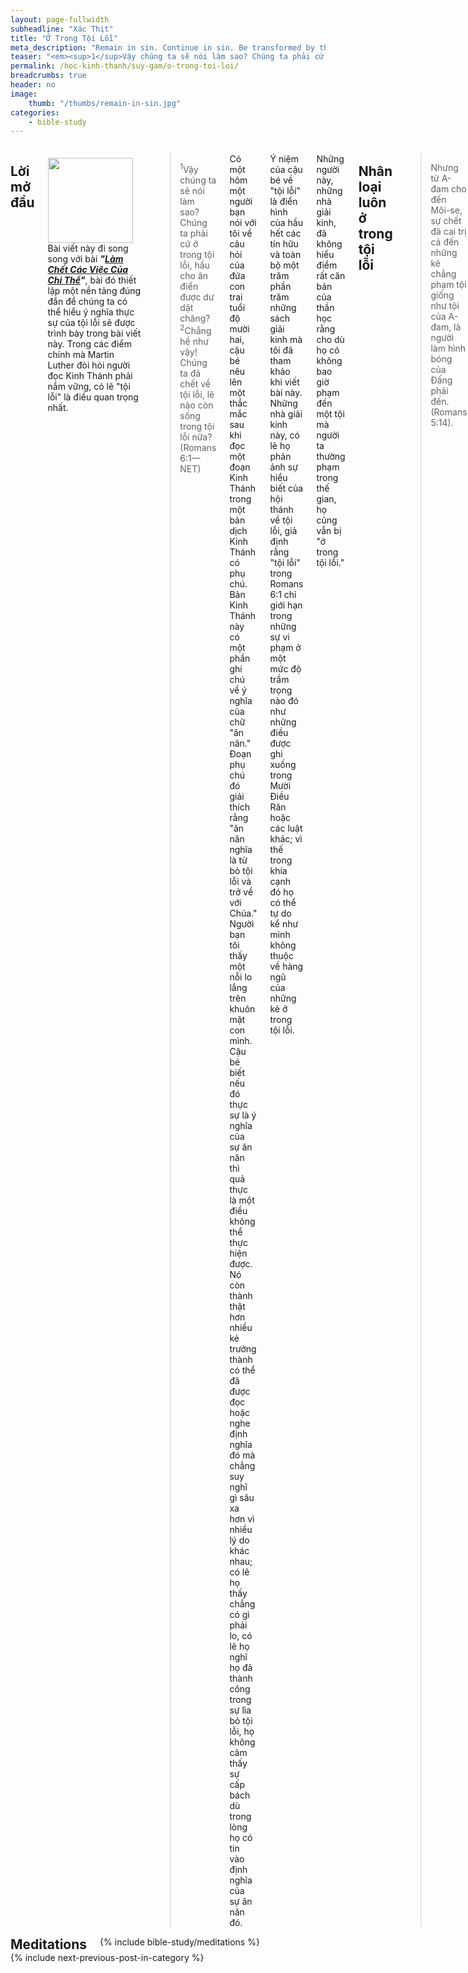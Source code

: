 ```yaml
---
layout: page-fullwidth
subheadline: "Xác Thịt"
title: "Ở Trong Tội Lỗi"
meta_description: "Remain in sin. Continue in sin. Be transformed by the renewing of your mind."
teaser: "<em><sup>1</sup>Vậy chúng ta sẽ nói làm sao? Chúng ta phải cứ ở trong tội lỗi, hầu cho ân điển được dư dật chăng?  <sup>2</sup>Chẳng hề như vậy! Chúng ta đã chết về tội lỗi, lẽ nào còn sống trong tội lỗi nữa? (Romans<span style=\"color: rgba(0,0,0,0);\">_</span>6:1&mdash;NET)\"</em>. Martin Luther khẳng định rằng: <span style=\"color: #666666;\"> \"Trước hết, chúng ta phải quen thuộc với cách dùng chữ trong thơ Rô-ma và biết ý của Phao-lô khi ông dùng những chữ như luật pháp, tội lỗi, ân điển, đức tin, công bình, xác thịt, thần linh, v.v. Vì nếu không thì có đọc cũng vô ích. ... Bạn không thể hiểu chữ luật pháp theo cách thường của loài người, chẳng hạn như lề luật về những điều cần làm hoặc những điều bị ngăn cấm.\"</span> Chữ \"tội lỗi\" trong bối cảnh của Rô-ma là chữ bị hiểu lầm nhiều nhất."
permalink: /hoc-kinh-thanh/suy-gam/o-trong-toi-loi/
breadcrumbs: true
header: no
image:
    thumb: "/thumbs/remain-in-sin.jpg"
categories:
    - bible-study
---
```

<!--more-->

<div class="row">
<div class="medium-8 columns" markdown="1">
<!-- ##################### PLACEHOLDER ################### -->

## Lời mở đầu

<div>
<p>
<img alt src="{{ site.baseurl }}/images/remain-in-sin.jpg" style="border: 0px none; margin: 7px 15px 0px 0px; max-width: 100%; height: 136px; padding: 0px; float: left;">
Bài viết này đi song song với bài <em><strong>"<a href="{{ site.url }}/hoc-kinh-thanh/suy-gam/lam-cho-chet-cac-viec-cua-chi-the/">Làm Chết Các Việc Của Chi Thể</a>"</strong></em>, bài đó thiết lập một nền tảng đúng đắn để chúng ta có thể hiểu ý nghĩa thực sự của tội lỗi sẽ được trình bày trong bài viết này. Trong các điểm chính mà Martin Luther đòi hỏi người đọc Kinh Thánh phải nắm vững, có lẽ "tội lỗi" là điều quan trọng nhất.
</p>
</div>
<!-- ##################### PLACEHOLDER ###################-->

> <sup>1</sup>Vậy chúng ta sẽ nói làm sao? Chúng ta phải cứ ở trong tội lỗi, hầu cho ân điển được dư dật chăng?  <sup>2</sup>Chẳng hề như vậy! Chúng ta đã chết về tội lỗi, lẽ nào còn sống trong tội lỗi nữa? (Romans 6:1&mdash;NET)

Có một hôm một người bạn nói với tôi về câu hỏi của đứa con trai tuổi độ mười hai, cậu bé nêu lên một thắc mắc sau khi đọc một đoạn Kinh Thánh trong một bản dịch Kinh Thánh có phụ chú. Bản Kinh Thánh này có một phần ghi chú về ý nghĩa của chữ "ăn năn." Đoạn phụ chú đó giải thích rằng "ăn năn nghĩa là từ bỏ tội lỗi và trở về với Chúa." Người bạn tôi thấy một nỗi lo lắng trên khuôn mặt con mình. Cậu bé biết nếu đó thực sự là ý nghĩa của sự ăn năn thì quả thực là một điều không thể thực hiện được. Nó còn thành thật hơn nhiều kẻ trưởng thành có thể đã được đọc hoặc nghe định nghĩa đó mà chẳng suy nghĩ gì sâu xa hơn vì nhiều lý do khác nhau; có lẽ họ thấy chẳng có gì phải lo, có lẽ họ nghĩ họ đã thành công trong sự lìa bỏ tội lỗi, họ không cảm thấy sự cấp bách dù trong lòng họ có tin vào định nghĩa của sự ăn năn đó.

Ý niệm của cậu bé về "tội lỗi" là điển hình của hầu hết các tín hữu và toàn bộ một trăm phần trăm những sách giải kinh mà tôi đã tham khảo khi viết bài này. Những nhà giải kinh này, có lẽ họ phản ảnh sự hiểu biết của hội thánh về tội lỗi, giả định rằng "tội lỗi" trong Romans 6:1 chỉ giới hạn trong những sự vi phạm ở một mức độ trầm trọng nào đó như những điều được ghi xuống trong Mười Điều Răn hoặc các luật khác; vì thế trong khía cạnh đó họ có thể tự do kể như mình không thuộc về hàng ngũ của những kẻ ở trong tội lỗi.

Những người này, những nhà giải kinh, đã không hiểu điểm rất căn bản của thần học rằng cho dù họ có không bao giờ phạm đến một tội mà người ta thường phạm trong thế gian, họ cũng vẫn bị "ở trong tội lỗi."

## Nhân loại luôn ở trong tội lỗi

> Nhưng từ A-đam cho đến Môi-se, sự chết đã cai trị cả đến những kẻ chẳng phạm tội giống như tội của A-đam, là người làm hình bóng của Ðấng phải đến. (Romans 5:14).

Trong Romans 5:14, sứ đồ Phao-lô đã thiết lập nền tảng của tình trạng tội lỗi của nhân loại: họ không thể nào thoát khỏi sự ở trong tội lỗi dù có cố gắng thế nào đi chăng nữa. Tình trạng tội lỗi không đến từ những điều họ làm hoặc hoặc phải lìa bỏ, nhưng đến từ "thân thể hay chết" (Romans 7:24) dính chặt vào con người của họ cho đến ngày của Đấng Christ.

Nếu quả thực nhân loại luôn ở trong tội lỗi và họ không thể nào thoát ra khỏi tình trạng đó, thì tại sao Phao-lô lại viết trong Romans 6:1 rằng họ đừng ở trong tội lỗi nữa? Các bạn có thấy sự mâu thuẫn đó không? Một đàng họ không thể nào thoát khỏi tội lỗi, còn một đàng khác họ không được ở trong tội lỗi nữa?

Thực vậy, sự mâu thuẫn đó thực sự hiện hữu nếu chúng ta mang sự hiểu biết về tội lỗi và ăn năn giống như cậu bé ở trên, hoặc như những nhà giải kinh nổi tiếng nhiều người biết đến. Nhưng đã từ lâu lắm rồi, người tín hữu chấp nhận và sống trong sự mâu thuẫn đó. Cậu bé trong câu chuyện ở trên biết rõ điều này hơn rất nhiều người già giặn hơn cậu. Cậu cảm thấy có một vấn đề trong phần phụ chú của cuốn Thánh Kinh đó, phần phụ chú mà người ta thường nghĩ chính là lời Chúa. Cậu bé thấy sự mâu thuẫn khiến cậu lo lắng. Là một đứa trẻ, cậu nhìn tội lỗi theo chính bản chất của nó, không thêu dệt, không tự dối mình, không phủ lấp với bề ngoài có vẻ thiêng liêng. Nhưng đa số chúng ta giống như người Pha-ri-si, chỉ thấy dằm trong mắt người khác mà không thấy đà trong mắt mình.

## Những của tế lễ

Nhân loại, những người có tín ngưỡng, luôn luôn liên hệ với Thượng Đế qua tội lỗi. Để giải quyết vấn đề tội lỗi, họ dâng những của lễ, cử hành những nghi lễ, bày tỏ những hành động ăn năn, hoặc bất cứ điều gì tín lý của họ đòi hỏi. Người Do Thái dưới Cựu Ước có phương cách riêng của họ để làm vơi đi gánh nặng của tội lỗi. Người tín hữu trong Tân Ước cũng dùng những phương cách riêng để giải quyết vấn đề tội lỗi.

Đó là một chuỗi liên tục của tội lỗi và sự an nghỉ tạm. Họ không thấy một cách nào khác để liên hệ với Chúa. Tội lỗi luôn luôn ngăn cách họ với các thần của họ. Nhưng họ không thể nào loại bỏ được sự ngăn cách đó cách trọn vẹn. Phao-lô viết những lời này trong sách Hê-bơ-rơ bày tỏ một cách sâu sắc nan đề của những kẻ liên hệ với Chúa qua tội lỗi:

<p class="blockquote"><sup>1</sup>Vả, luật pháp chỉ là bóng của sự tốt lành ngày sau, không có hình thật của các vật, nên <strong><span style="color: #d30015;">không bao giờ</span></strong> cậy tế lễ mỗi năm hằng dâng như vậy, mà <strong><span style="color: #d30015;">khiến kẻ đến gần Ðức Chúa Trời trở nên trọn lành được</span></strong>.  <sup>2</sup>Nếu được, thì những kẻ thờ phượng đã một lần được sạch rồi, <strong><span style="color: #d30015;">lương tâm họ không còn biết tội nữa</span></strong>, nhơn đó, há chẳng thôi dâng tế lễ hay sao?  <sup>3</sup>Trái lại, những tế lễ đó chẳng qua là mỗi năm nhắc cho nhớ lại tội lỗi. (Hebrews 10:1-3).</p>

Vì luật pháp "không bao giờ," hoặc "hoàn toàn không thể" nếu dựa trên một trong những bản dịch Anh ngữ, làm cho người tín hữu được trọn vẹn, do đó tội lỗi luôn luôn là khoảng ngăn cách giữa họ và Đức Chúa Trời; thực ra các của lễ, thay vì hoàn toàn tẩy sạch tội lỗi họ, lại "nhắc nhở" họ về vấn đề tội lỗi càng hơn. Chúng ta thấy rõ trong bài viết của Phao-lô rằng mục đích tối hậu của người tín hữu là "lương tâm họ không còn biết tội lỗi nữa." Nhưng cho đến nay không điều gì có thể giúp họ đạt được mục đích đó. Khi nào tâm trí họ còn mang mặc cảm tội lỗi thì họ không thể nào đến gần Đức Chúa Trời.

Những tín hữu thời nay thường lầm lẫn khi dùng 1 John 1:9 như phương tiện để tẩy sạch tội lỗi, như thể lời xưng nhận của họ có hiệu quả thay thể những của lễ của Cựu Ước được lập đi lập lại thường xuyên. Nhưng đoạn Kinh Thánh trên cho biết những của lễ đó không tẩy sạch lương tâm họ khỏi tội lỗi; ngoại trừ  điều duy nhất có thể đạt được mục đích là dòng huyết của Đấng Christ. Sự xưng nhận trong 1 John 1:9 là sự xưng nhận đức tin, về tình trạng tội lỗi của họ và nhìn nhận Chúa Giê-su là Cứu Chúa; chúng chẳng cùng một mục đích với những của lễ chuộc tội của thời Cựu Ước.

Do đó dưới hệ thống dâng của lễ của thời Cựu Ước, cũng như cung cách ăn năn sám hối của thời nay, nhân loại vẫn "ở trong tội lỗi" vì "mặc cảm tội lỗi" vẫn còn trong tâm trí họ.

## Thập tự giá

Tiếp theo đó trong Romans 6:6-7, Phao-lô giải thích bằng cách nào chúng ta có thể được thoát khỏi sự thống trị của tội lỗi.

> <sup>6</sup>vì biết rõ rằng người cũ của chúng ta đã bị đóng đinh trên thập tự giá với Ngài, hầu cho thân thể của tội lỗi bị tiêu diệt đi, và chúng ta không phục dưới tội lỗi nữa.  <sup>7</sup>Vì ai đã chết thì được thoát khỏi tội lỗi (Romans 6:6-7).

Theo những câu Kinh Thánh này, làm sao chúng ta thoát được sự thống trị của tội lỗi? Bằng cách "ngoảnh xa khỏi tội lỗi" như định nghĩa về ăn năn trong quyển Kinh Thánh Study Bible? Qua cái nhìn dựa trên xác thịt như của trẻ thơ? Và muôn vàn nhãn quan của các nhà giải kinh? Tất cả đều sai. Vì Romans 6:6 cho biết rằng chúng ta thoát được là nhờ con người cũ đã chịu đóng đinh cùng Đấng Christ.

Một kẻ nô lệ không thể nào thắng hơn được chủ, nhưng phải được giải thoát. Sự nô lệ dưới tội lỗi cũng vậy, chúng ta không thể nào dẫy dụa mong tìm đường thoát, dù có kiên cường hay ý chí đến đâu chăng nữa.

Do đó mặc dầu chúng ta không thực sự chịu đóng đinh trong thể xác, chúng ta được thừa hưởng sự đóng đinh của Chúa Giê-su chỉ nhờ đặt đức tin nơi Ngài. Đó cũng là cách chúng ta nhận được sự giải thoát khỏi tội lỗi, hoặc là sự "không còn ở trong tội lỗi," tất cả chỉ vì điều Chúa Giê-su đã hoàn tất trên thập tự giá.

Ngày nào chúng ta còn sống trong thân xác này, chúng ta sẽ không bao giờ hoàn toàn thoát khỏi tội lỗi, nhưng địa vị chúng ta trong Đấng Christ đã thay đổi, mối liên hệ chúng ta với Đức Chúa Trời đã thay đổi. Thay đổi từ địa vị tội nhân bị nguyền rủa sang sự được làm con cái Đức Chúa Trời. Mặc dầu khả năng phạm tội vẫn còn đó, chúng ta không còn liên hệ với Đức Chúa Trời qua tội lỗi nữa, nhưng qua thập tự giá.

Chúa cho chúng ta được phép sống một đời sống không mang mặc cảm tội lỗi nữa trong mối liên hệ với Ngài, trong sự cứu rỗi và sự sống đời đời.

<p class="blockquote">
<sup>1</sup>Therefore, there is now no condemnation for those who are in Christ Jesus, <sup>2</sup>because through Christ Jesus the law of the Spirit who gives life has set you[a] free from the law of sin and death (Romans 8:1-2).<br />
As far as the east is from the west, so far has he removed our transgressions from us (Psalms 103:12).
</p>

## Kết luận

Đó là lý do sứ đồ Phao-lô viết những đoạn Kinh Thánh kỳ diệu này trong sách Rô-ma. Để nhắc nhở họ rằng họ đã được thoát khỏi tội lỗi, và không còn phải ở trong tâm trạng, hoặc trong nhãn quan, của kẻ tội nhân bị nguyền rủa nữa. Vậy chúng ta có hiểu ý của Phao-lô chưa? Ông không có ý chút nào để hỏi tại sao chúng ta vẫn còn phạm tội này tội kia, nhưng ông hỏi tại sao chúng ta vẫn còn bước đi trong sự sợ hãi như thể tội lỗi vẫn còn quyền lực đặt chúng ta dưới sự rủa xả, tại sao chúng ta vẫn còn tìm cách dâng của lễ chuộc tội khi mọi món nợ đã được trả? Cũng như những người chiến sĩ trở về sau một cuộc chiến tranh dài dằng dẵng mang theo những ký ức kinh hoàng. Họ trở về thế giới tự do nhưng sâu trong tâm khảm họ vẫn là kẻ sống trong tù ngục chiến tranh. Nhiều tín hữu cũng như thế, họ cứ quay trở về chỗ dâng những của tế lễ chuộc tội cho mình.

Bạn không còn phải ở trong tội lỗi nữa. Chúa đã cho bạn được tự do rồi.

{% include bible-study/bible-study-footer %}
</div><!-- /.medium-8.columns -->
<div class="bible-index medium-4 columns">

<h2 style="margin: 0px">Meditations</h2>
        {% include bible-study/meditations %}
</div><!-- /.medium-4.columns -->
</div><!-- /.row -->

<div class="small-12" style="padding: 0px; border-bottom: none;">
    {% include next-previous-post-in-category %}
</div>

